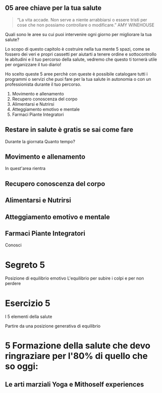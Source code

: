 
## 05 aree chiave per la tua salute

> “La vita accade. Non serve a niente arrabbiarsi o essere tristi per cose che non possiamo controllare o modificare.”
 >AMY WINEHOUSE

Quali sono le aree su cui puoi intervenire ogni giorno per migliorare la tua salute?

Lo scopo di questo capitolo è costruire nella tua mente 5 spazi, come se fossero dei veri e propri cassetti per aiutarti a tenere ordine e sottocontrollo le abitudini e il tuo percorso della salute, vedremo che questo ti tornerà utile per organizzare il tuo diario!

Ho scelto queste 5 aree perchè con queste è possibile catalogare tutti i programmi o servizi che puoi  fare per la tua salute in autonomia o con un professionista durante il tuo percorso.

 1. Movimento e allenamento
 2. Recupero conoscenza del corpo
 3. Alimentarsi e Nutrirsi
 4. Atteggiamento emotivo e mentale
 5. Farmaci Piante Integratori


## Restare in salute è gratis se sai come fare

Durante la giornata Quanto tempo?  

## Movimento e allenamento
In quest'area rientra

## Recupero conoscenza del corpo

## Alimentarsi e Nutrirsi

## Atteggiamento emotivo e mentale

## Farmaci Piante Integratori
Conosci

# Segreto 5
Posizione di equilibrio emotivo
L'equilibrio per subire i colpi e per non perdere 

# Esercizio 5
I 5 elementi della salute

Partire da una posizione generativa di equilibrio


# 5 Formazione della salute che devo ringraziare per l'80% di quello che so oggi:

## Le arti marziali Yoga e Mithoself experiences


<!--stackedit_data:
eyJoaXN0b3J5IjpbLTM2Mzc2NzQ5NSwtMzU2MTc2NDMyLC0xOT
Y3MDYxMDQxLDkwOTEzMDQ1LC0xNzk2MzQxNjcsMTA0NTc2Njc2
MiwxMjIyMTg5NDYzXX0=
-->